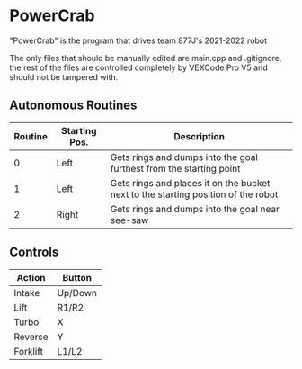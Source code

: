 # PowerCrab

"PowerCrab" is the program that drives team 877J's 2021-2022 robot

The only files that should be manually edited are main.cpp and .gitignore, 
the rest of the files are controlled completely by VEXCode Pro V5 and should not
be tampered with.

## Autonomous Routines

| Routine  | Starting Pos. | Description                                                                       |
|----------|---------------|-----------------------------------------------------------------------------------|
| 0        | Left          | Gets rings and dumps into the goal furthest from the starting point               |
| 1        | Left          | Gets rings and places it on the bucket next to the starting position of the robot |
| 2        | Right         | Gets rings and dumps into the goal near see-saw                                   |

## Controls

| Action   | Button  |
|----------|---------|
| Intake   | Up/Down |
| Lift     | R1/R2   |
| Turbo    | X       |
| Reverse  | Y       |
| Forklift | L1/L2   |
